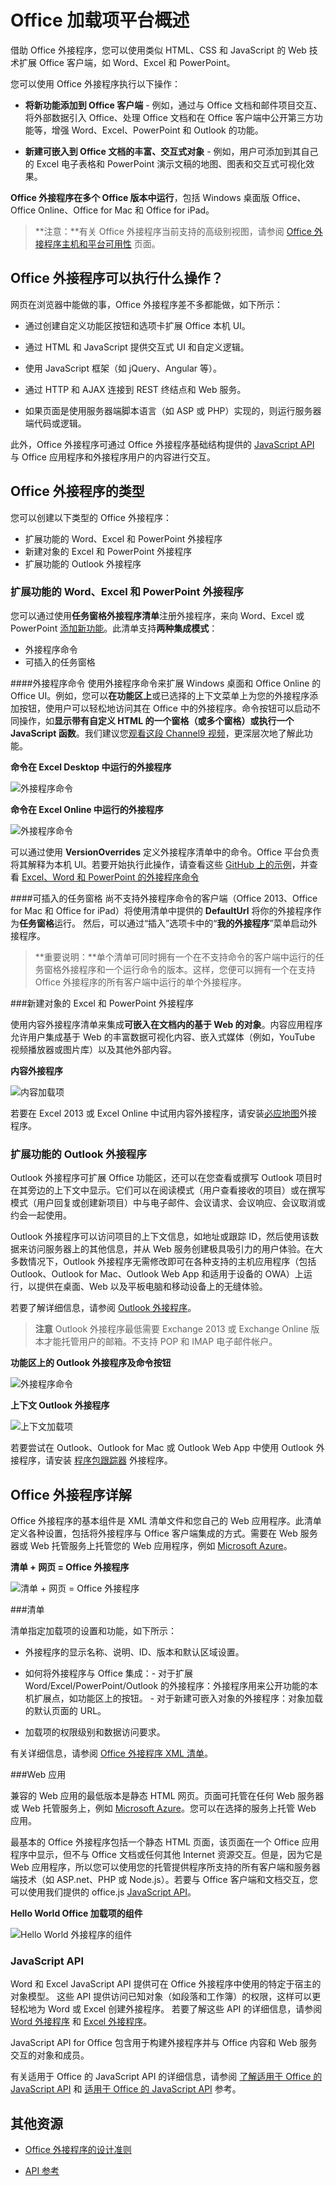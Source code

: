 
# Office 加载项平台概述

借助 Office 外接程序，您可以使用类似 HTML、CSS 和 JavaScript 的 Web 技术扩展 Office 客户端，如 Word、Excel 和 PowerPoint。 

您可以使用 Office 外接程序执行以下操作： 


-  **将新功能添加到 Office 客户端** - 例如，通过与 Office 文档和邮件项目交互、将外部数据引入 Office、处理 Office 文档和在 Office 客户端中公开第三方功能等，增强 Word、Excel、PowerPoint 和 Outlook 的功能。 
    
-  **新建可嵌入到 Office 文档的丰富、交互式对象** - 例如，用户可添加到其自己的 Excel 电子表格和 PowerPoint 演示文稿的地图、图表和交互式可视化效果。
    
**Office 外接程序在多个 Office 版本中运行**，包括 Windows 桌面版 Office、Office Online、Office for Mac 和 Office for iPad。

>**注意：**有关 Office 外接程序当前支持的高级别视图，请参阅 [Office 外接程序主机和平台可用性](http://dev.office.com/add-in-availability) 页面。 

## Office 外接程序可以执行什么操作？

网页在浏览器中能做的事，Office 外接程序差不多都能做，如下所示：

- 通过创建自定义功能区按钮和选项卡扩展 Office 本机 UI。

- 通过 HTML 和 JavaScript 提供交互式 UI 和自定义逻辑。
    
- 使用 JavaScript 框架（如 jQuery、Angular 等）。
    
- 通过 HTTP 和 AJAX 连接到 REST 终结点和 Web 服务。
    
- 如果页面是使用服务器端脚本语言（如 ASP 或 PHP）实现的，则运行服务器端代码或逻辑。
    

此外，Office 外接程序可通过 Office 外接程序基础结构提供的 [JavaScript API](../../docs/develop/understanding-the-javascript-api-for-office.md) 与 Office 应用程序和外接程序用户的内容进行交互。 




## Office 外接程序的类型

您可以创建以下类型的 Office 外接程序：
 
- 扩展功能的 Word、Excel 和 PowerPoint 外接程序
- 新建对象的 Excel 和 PowerPoint 外接程序
- 扩展功能的 Outlook 外接程序

### 扩展功能的 Word、Excel 和 PowerPoint 外接程序 
您可以通过使用**任务窗格外接程序清单**注册外接程序，来向 Word、Excel 或 PowerPoint [添加新功能](../design/add-in-commands.md)。此清单支持**两种集成模式**：

- 外接程序命令
- 可插入的任务窗格

####外接程序命令
使用外接程序命令来扩展 Windows 桌面和 Office Online 的 Office UI。例如，您可以**在功能区上**或已选择的上下文菜单上为您的外接程序添加按钮，使用户可以轻松地访问其在 Office 中的外接程序。命令按钮可以启动不同操作，如**显示带有自定义 HTML 的一个窗格（或多个窗格）**或**执行一个 JavaScript 函数**。我们建议您[观看这段 Channel9 视频](https://channel9.msdn.com/events/Build/2016/P551)，更深层次地了解此功能。

**命令在 Excel Desktop 中运行的外接程序**
![外接程序命令](../../images/addincommands1.png)

**命令在 Excel Online 中运行的外接程序**
![外接程序命令](../../images/addincommands2.png)

可以通过使用 **VersionOverrides** 定义外接程序清单中的命令。Office 平台负责将其解释为本机 UI。若要开始执行此操作，请查看这些 [GitHub 上的示例](https://github.com/OfficeDev/Office-Add-in-Commands-Samples/)，并查看 [Excel、Word 和 PowerPoint 的外接程序命令](../design/add-in-commands.md)

####可插入的任务窗格
尚不支持外接程序命令的客户端（Office 2013、Office for Mac 和 Office for iPad）将使用清单中提供的 **DefaultUrl** 将你的外接程序作为**任务窗格**运行。 然后，可以通过“插入”选项卡中的“**我的外接程序**”菜单启动外接程序。 

>**重要说明：**单个清单可同时拥有一个在不支持命令的客户端中运行的任务窗格外接程序和一个运行命令的版本。这样，您便可以拥有一个在支持 Office 外接程序的所有客户端中运行的单个外接程序。
 
###新建对象的 Excel 和 PowerPoint 外接程序 

使用内容外接程序清单来集成**可嵌入在文档内的基于 Web 的对象**。内容应用程序允许用户集成基于 Web 的丰富数据可视化内容、嵌入式媒体（例如，YouTube 视频播放器或图片库）以及其他外部内容。

**内容外接程序**

![内容加载项](../../images/DK2_AgaveOverview05.png)

若要在 Excel 2013 或 Excel Online 中试用内容外接程序，请安装[必应地图](https://store.office.com/bing-maps-WA102957661.aspx?assetid=WA102957661)外接程序。

### 扩展功能的 Outlook 外接程序

Outlook 外接程序可扩展 Office 功能区，还可以在您查看或撰写 Outlook 项目时在其旁边的上下文中显示。它们可以在阅读模式（用户查看接收的项目）或在撰写模式（用户回复或创建新项目）中与电子邮件、会议请求、会议响应、会议取消或约会一起使用。 

Outlook 外接程序可以访问项目的上下文信息，如地址或跟踪 ID，然后使用该数据来访问服务器上的其他信息，并从 Web 服务创建极具吸引力的用户体验。在大多数情况下，Outlook 外接程序无需修改即可在各种支持的主机应用程序（包括 Outlook、Outlook for Mac、Outlook Web App 和适用于设备的 OWA）上运行，以提供在桌面、Web 以及平板电脑和移动设备上的无缝体验。

若要了解详细信息，请参阅 [Outlook 外接程序](../outlook/outlook-add-ins.md)。

 >**注意** Outlook 外接程序最低需要 Exchange 2013 或 Exchange Online 版本才能托管用户的邮箱。不支持 POP 和 IMAP 电子邮件帐户。

**功能区上的 Outlook 外接程序及命令按钮**

![外接程序命令](../../images/41e46a9c-19ec-4ccc-98e6-a227283623d1.png)

**上下文 Outlook 外接程序**

![上下文加载项](../../images/DK2_AgaveOverview06.png)

若要尝试在 Outlook、Outlook for Mac 或 Outlook Web App 中使用 Outlook 外接程序，请安装 [程序包跟踪器](https://store.office.com/package-tracker-WA104162083.aspx?assetid=WA104162083) 外接程序。

## Office 外接程序详解


Office 外接程序的基本组件是 XML 清单文件和您自己的 Web 应用程序。此清单定义各种设置，包括将外接程序与 Office 客户端集成的方式。需要在 Web 服务器或 Web 托管服务上托管您的 Web 应用程序，例如 [Microsoft Azure](../publish/host-an-office-add-in-on-microsoft-azure.md)。


**清单 + 网页 = Office 外接程序**
![清单 + 网页 = Office 外接程序](../../images/DK2_AgaveOverview01.png)

###清单


清单指定加载项的设置和功能，如下所示：
    
- 外接程序的显示名称、说明、ID、版本和默认区域设置。
    
- 如何将外接程序与 Office 集成：- 对于扩展 Word/Excel/PowerPoint/Outlook 的外接程序：外接程序用来公开功能的本机扩展点，如功能区上的按钮。 
      - 对于新建可嵌入对象的外接程序：对象加载的默认页面的 URL。
       
    
- 加载项的权限级别和数据访问要求。
    
有关详细信息，请参阅 [Office 外接程序 XML 清单](../../docs/overview/add-in-manifests.md)。


###Web 应用

兼容的 Web 应用的最低版本是静态 HTML 网页。页面可托管在任何 Web 服务器或 Web 托管服务上，例如 [Microsoft Azure](../publish/host-an-office-add-in-on-microsoft-azure.md)。您可以在选择的服务上托管 Web 应用。  

最基本的 Office 外接程序包括一个静态 HTML 页面，该页面在一个 Office 应用程序中显示，但不与 Office 文档或任何其他 Internet 资源交互。但是，因为它是 Web 应用程序，所以您可以使用您的托管提供程序所支持的所有客户端和服务器端技术（如 ASP.net、PHP 或 Node.js）。若要与 Office 客户端和文档交互，您可以使用我们提供的 office.js [JavaScript API](../../docs/develop/understanding-the-javascript-api-for-office.md)。 


**Hello World Office 加载项的组件**

![Hello World 外接程序的组件](../../images/DK2_AgaveOverview07.png)

### JavaScript API

Word 和 Excel JavaScript API 提供可在 Office 外接程序中使用的特定于宿主的对象模型。 这些 API 提供访问已知对象（如段落和工作簿）的权限，这样可以更轻松地为 Word 或 Excel 创建外接程序。 若要了解这些 API 的详细信息，请参阅 [Word 外接程序](../word/word-add-ins-programming-overview.md) 和 [Excel 外接程序](../excel/excel-add-ins-javascript-programming-overview.md)。

JavaScript API for Office 包含用于构建外接程序并与 Office 内容和 Web 服务交互的对象和成员。

有关适用于 Office 的 JavaScript API 的详细信息，请参阅 [了解适用于 Office 的 JavaScript API](../../docs/develop/understanding-the-javascript-api-for-office.md) 和 [适用于 Office 的 JavaScript API](../../reference/javascript-api-for-office.md) 参考。
    
## 其他资源

- [Office 外接程序的设计准则](../../docs/design/add-in-design.md)
    
- [API 参考](../../docs/develop/understanding-the-javascript-api-for-office.md)
    

